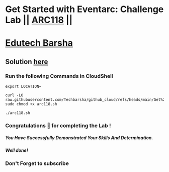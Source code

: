 # Get Started with Eventarc: Challenge Lab || [ARC118](https://www.cloudskillsboost.google/focuses/63244?parent=catalog) ||
# [Edutech Barsha](https://www.youtube.com/@edutechbarsha)

## Solution [here](https://youtu.be/ZuCphDGAA7c)

### Run the following Commands in CloudShell

```
export LOCATION=
```
```
curl -LO raw.githubusercontent.com/Techbarsha/github_cloud/refs/heads/main/Get%20Started%20with%20Eventarc%20Challenge%20Lab/arc118.sh
sudo chmod +x arc118.sh

./arc118.sh
```

### Congratulations 🎉 for completing the Lab !

##### *You Have Successfully Demonstrated Your Skills And Determination.*

#### *Well done!*

### Don't Forget to subscribe

